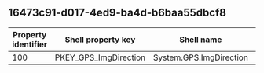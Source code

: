 ## 16473c91-d017-4ed9-ba4d-b6baa55dbcf8

Property identifier | Shell property key | Shell name | Alias
--- | --- | --- | ---
100 | PKEY_GPS_ImgDirection | System.GPS.ImgDirection | 

